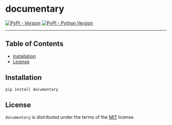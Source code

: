 # documentary

[![PyPI - Version](https://img.shields.io/pypi/v/documentary.svg)](https://pypi.org/project/documentary)
[![PyPI - Python Version](https://img.shields.io/pypi/pyversions/documentary.svg)](https://pypi.org/project/documentary)

-----

## Table of Contents

- [Installation](#installation)
- [License](#license)

## Installation

```console
pip install documentary
```

## License

`documentary` is distributed under the terms of the [MIT](https://spdx.org/licenses/MIT.html) license.
